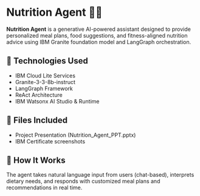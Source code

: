 # Nutrition Agent 🥗🤖

**Nutrition Agent** is a generative AI-powered assistant designed to provide personalized meal plans, food suggestions, and fitness-aligned nutrition advice using IBM Granite foundation model and LangGraph orchestration.

## 🔧 Technologies Used
- IBM Cloud Lite Services
- Granite-3-3-8b-instruct
- LangGraph Framework
- ReAct Architecture
- IBM Watsonx AI Studio & Runtime

## 📂 Files Included
- Project Presentation (Nutrition_Agent_PPT.pptx)
- IBM Certificate screenshots

## 🚀 How It Works
The agent takes natural language input from users (chat-based), interprets dietary needs, and responds with customized meal plans and recommendations in real time.
